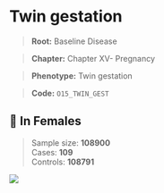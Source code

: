 # Twin gestation

> **Root:** Baseline Disease  

> **Chapter:** Chapter XV- Pregnancy  

> **Phenotype:** Twin gestation  

> **Code:** `O15_TWIN_GEST`

## 👩 In Females  
> Sample size: **108900**  
> Cases: **109**  
> Controls: **108791**
<img src="/Disease/Figures/ALL/Baseline/O15_TWIN_GEST.png"/>
<CsvTable src="/Disease_Data/ALL/Baseline/LG_O15_TWIN_GEST.csv" label="🔍 View full results" />
